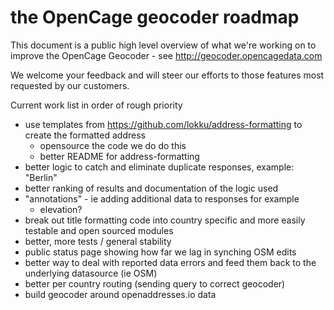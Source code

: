 the OpenCage geocoder roadmap
====================

This document is a public high level overview of what we're working on
to improve the OpenCage Geocoder - see http://geocoder.opencagedata.com

We welcome your feedback and will steer our efforts to those features
most requested by our customers.

Current work list in order of rough priority
- use templates from https://github.com/lokku/address-formatting to create the formatted address
  - opensource the code we do do this
  - better README for address-formatting
- better logic to catch and eliminate duplicate responses, example: "Berlin"
- better ranking of results and documentation of the logic used
- "annotations" - ie adding additional data to responses for example 
  - elevation?
- break out title formatting code into country specific and more easily
  testable and open sourced modules
- better, more tests / general stability
- public status page showing how far we lag in synching OSM edits
- better way to deal with reported data errors and feed them back to
  the underlying datasource (ie OSM)
- better per country routing (sending query to correct geocoder)
- build geocoder around openaddresses.io data

